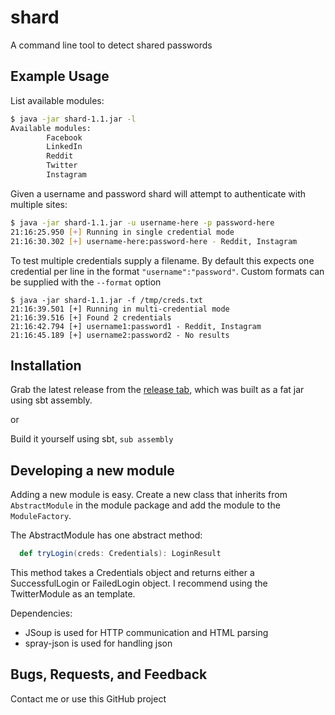 # shard

A command line tool to detect shared passwords

## Example Usage

List available modules:

``` bash
$ java -jar shard-1.1.jar -l
Available modules:
        Facebook
        LinkedIn
        Reddit
        Twitter
        Instagram
```

Given a username and password shard will attempt to authenticate with multiple sites:

``` bash
$ java -jar shard-1.1.jar -u username-here -p password-here
21:16:25.950 [+] Running in single credential mode
21:16:30.302 [+] username-here:password-here - Reddit, Instagram
```
To test multiple credentials supply a filename. By default this expects one credential per line in the format `"username":"password"`. Custom formats can be supplied with the `--format` option

```
$ java -jar shard-1.1.jar -f /tmp/creds.txt
21:16:39.501 [+] Running in multi-credential mode
21:16:39.516 [+] Found 2 credentials
21:16:42.794 [+] username1:password1 - Reddit, Instagram
21:16:45.189 [+] username2:password2 - No results
```

## Installation

Grab the latest release from the [release tab](https://github.com/philwantsfish/shard/releases), which was built as a fat jar using sbt assembly.

or

Build it yourself using sbt, `sub assembly`
 

## Developing a new module

Adding a new module is easy. Create a new class that inherits from `AbstractModule` in the module package and add the module to the `ModuleFactory`.

The AbstractModule has one abstract method:
``` scala
  def tryLogin(creds: Credentials): LoginResult
```

This method takes a Credentials object and returns either a SuccessfulLogin or FailedLogin object. I recommend using the TwitterModule as an template.

Dependencies:
- JSoup is used for HTTP communication and HTML parsing 
- spray-json is used for handling json

## Bugs, Requests, and Feedback

Contact me or use this GitHub project












